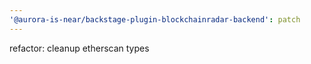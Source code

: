 ```yaml
---
'@aurora-is-near/backstage-plugin-blockchainradar-backend': patch
---
```


refactor: cleanup etherscan types

